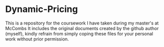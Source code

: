 # Dynamic-Pricing
This is a repository for the coursework I have taken during my master's at McCombs
It includes the original documents created by the github author (myself), kindly refrain from simply coping these files for your personal work without prior permission.
